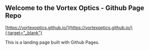 ## Welcome to the Vortex Optics - Github Page Repo

[https://vortexoptics.github.io/](https://vortexoptics.github.io/){:target="_blank"}

This is a landing page built with Github Pages.  
